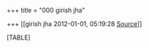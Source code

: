 +++
title = "000 girish jha"

+++
[[girish jha	2012-01-01, 05:19:28 [Source](https://groups.google.com/g/bvparishat/c/9MZvxw9xCGI)]]



[TABLE]

